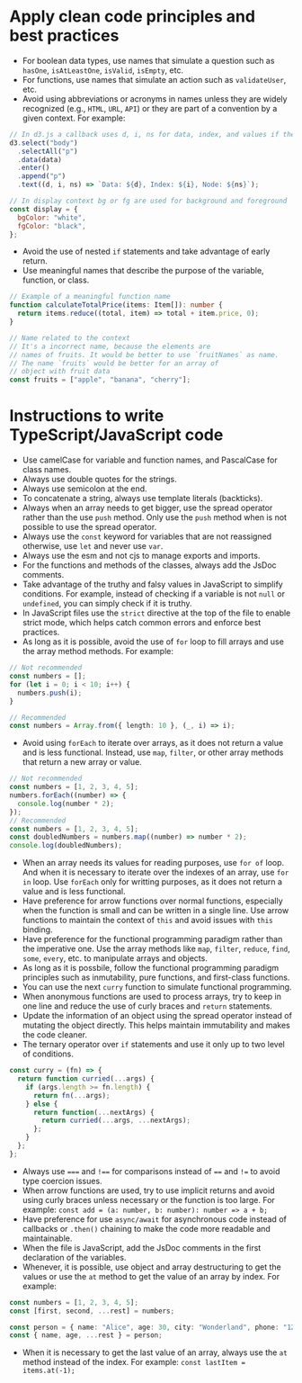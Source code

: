 # Apply clean code principles and best practices

- For boolean data types, use names that simulate a question such as `hasOne`, `isAtLeastOne`, `isValid`, `isEmpty`, etc.
- For functions, use names that simulate an action such as `validateUser`, etc.
- Avoid using abbreviations or acronyms in names unless they are widely recognized (e.g., `HTML`, `URL`, `API`) or they are part of a convention by a given context. For example:

```js
// In d3.js a callback uses d, i, ns for data, index, and values if the array
d3.select("body")
  .selectAll("p")
  .data(data)
  .enter()
  .append("p")
  .text((d, i, ns) => `Data: ${d}, Index: ${i}, Node: ${ns}`);

// In display context bg or fg are used for background and foreground
const display = {
  bgColor: "white",
  fgColor: "black",
};
```

- Avoid the use of nested `if` statements and take advantage of early return.
- Use meaningful names that describe the purpose of the variable, function, or class.

```ts
// Example of a meaningful function name
function calculateTotalPrice(items: Item[]): number {
  return items.reduce((total, item) => total + item.price, 0);
}

// Name related to the context
// It's a incorrect name, because the elements are
// names of fruits. It would be better to use `fruitNames` as name.
// The name `fruits` would be better for an array of
// object with fruit data
const fruits = ["apple", "banana", "cherry"];
```

# Instructions to write TypeScript/JavaScript code

- Use camelCase for variable and function names, and PascalCase for class names.
- Always use double quotes for the strings.
- Always use semicolon at the end.
- To concatenate a string, always use template literals (backticks).
- Always when an array needs to get bigger, use the spread operator rather than the use `push` method. Only use the `push` method when is not possible to use the spread operator.
- Always use the `const` keyword for variables that are not reassigned otherwise, use `let` and never use `var`.
- Always use the esm and not cjs to manage exports and imports.
- For the functions and methods of the classes, always add the JsDoc comments.
- Take advantage of the truthy and falsy values in JavaScript to simplify conditions. For example, instead of checking if a variable is not `null` or `undefined`, you can simply check if it is truthy.
- In JavaScript files use the `strict` directive at the top of the file to enable strict mode, which helps catch common errors and enforce best practices.
- As long as it is possible, avoid the use of `for` loop to fill arrays and use the array method methods. For example:

```ts
// Not recommended
const numbers = [];
for (let i = 0; i < 10; i++) {
  numbers.push(i);
}

// Recommended
const numbers = Array.from({ length: 10 }, (_, i) => i);
```
- Avoid using `forEach` to iterate over arrays, as it does not return a value and is less functional. Instead, use `map`, `filter`, or other array methods that return a new array or value.

```ts
// Not recommended
const numbers = [1, 2, 3, 4, 5];
numbers.forEach((number) => {
  console.log(number * 2);
});
// Recommended
const numbers = [1, 2, 3, 4, 5];
const doubledNumbers = numbers.map((number) => number * 2);
console.log(doubledNumbers);
```
- When an array needs its values for reading purposes, use `for of` loop. And when it is necessary to iterate over the indexes of an array, use `for in` loop. Use `forEach` only for writting purposes, as it does not return a value and is less functional.
- Have preference for arrow functions over normal functions, especially when the function is small and can be written in a single line. Use arrow functions to maintain the context of `this` and avoid issues with `this` binding.
- Have preference for the functional programming paradigm rather than the imperative one. Use the array methods like `map`, `filter`, `reduce`, `find`, `some`, `every`, etc. to manipulate arrays and objects.
- As long as it is possbile, follow the functional programming paradigm principles such as inmutability, pure functions, and first-class functions.
- You can use the next `curry` function to simulate functional programming.
- When anonymous functions are used to process arrays, try to keep in one line and reduce the use of curly braces and `return` statements.
- Update the information of an object using the spread operator instead of mutating the object directly. This helps maintain immutability and makes the code cleaner.
- The ternary operator over `if` statements and use it only up to two level of conditions.

```js
const curry = (fn) => {
  return function curried(...args) {
    if (args.length >= fn.length) {
      return fn(...args);
    } else {
      return function(...nextArgs) {
        return curried(...args, ...nextArgs);
      };
    }
  };
};
```

- Always use `===` and `!==` for comparisons instead of `==` and `!=` to avoid type coercion issues.
- When arrow functions are used, try to use implicit returns and avoid using curly braces unless necessary or the function is too large. For example: `const add = (a: number, b: number): number => a + b;`
- Have preference for use `async/await` for asynchronous code instead of callbacks or `.then()` chaining to make the code more readable and maintainable.
- When the file is JavaScript, add the JsDoc comments in the first declaration of the variables.
- Whenever, it is possible, use object and array destructuring to get the values or use the `at` method to get the value of an array by index. For example:

```ts
const numbers = [1, 2, 3, 4, 5];
const [first, second, ...rest] = numbers;

const person = { name: "Alice", age: 30, city: "Wonderland", phone: "123-456-7890" };
const { name, age, ...rest } = person;
```

- When it is necessary to get the last value of an array, always use the `at` method instead of the index. For example: `const lastItem = items.at(-1);`
